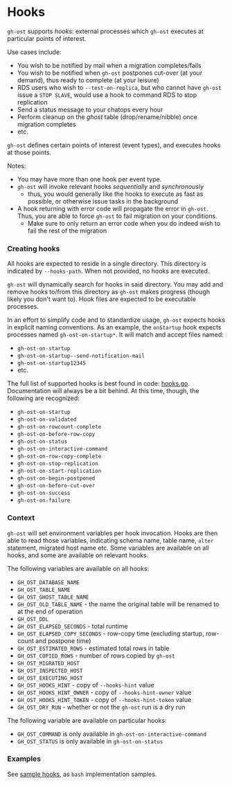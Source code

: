 # Hooks

`gh-ost` supports _hooks_: external processes which `gh-ost` executes at particular points of interest.

Use cases include:

- You wish to be notified by mail when a migration completes/fails
- You wish to be notified when `gh-ost` postpones cut-over (at your demand), thus ready to complete (at your leisure)
- RDS users who wish to `--test-on-replica`, but who cannot have `gh-ost` issue a `STOP SLAVE`, would use a hook to command RDS to stop replication
- Send a status message to your chatops every hour
- Perform cleanup on the _ghost_ table (drop/rename/nibble) once migration completes
- etc.

`gh-ost` defines certain points of interest (event types), and executes hooks at those points.

Notes:

- You may have more than one hook per event type.
- `gh-ost` will invoke relevant hooks _sequentially_ and _synchronously_
  - thus, you would generally like the hooks to execute as fast as possible, or otherwise issue tasks in the background
- A hook returning with error code will propagate the error in `gh-ost`. Thus, you are able to force `gh-ost` to fail migration on your conditions.
  - Make sure to only return an error code when you do indeed wish to fail the rest of the migration

### Creating hooks

All hooks are expected to reside in a single directory. This directory is indicated by `--hooks-path`. When not provided, no hooks are executed.

`gh-ost` will dynamically search for hooks in said directory. You may add and remove hooks to/from this directory as `gh-ost` makes progress (though likely you don't want to). Hook files are expected to be executable processes.

In an effort to simplify code and to standardize usage, `gh-ost` expects hooks in explicit naming conventions. As an example, the `onStartup` hook expects processes named `gh-ost-on-startup*`. It will match and accept files named:

- `gh-ost-on-startup`
- `gh-ost-on-startup--send-notification-mail`
- `gh-ost-on-startup12345`
- etc.

The full list of supported hooks is best found in code: [hooks.go](https://github.com/github/gh-ost/blob/master/go/logic/hooks.go). Documentation will always be a bit behind. At this time, though, the following are recognized:

- `gh-ost-on-startup`
- `gh-ost-on-validated`
- `gh-ost-on-rowcount-complete`
- `gh-ost-on-before-row-copy`
- `gh-ost-on-status`
- `gh-ost-on-interactive-command`
- `gh-ost-on-row-copy-complete`
- `gh-ost-on-stop-replication`
- `gh-ost-on-start-replication`
- `gh-ost-on-begin-postponed`
- `gh-ost-on-before-cut-over`
- `gh-ost-on-success`
- `gh-ost-on-failure`

### Context

`gh-ost` will set environment variables per hook invocation. Hooks are then able to read those variables, indicating schema name, table name, `alter` statement, migrated host name etc. Some variables are available on all hooks, and some are available on relevant hooks.

The following variables are available on all hooks:

- `GH_OST_DATABASE_NAME`
- `GH_OST_TABLE_NAME`
- `GH_OST_GHOST_TABLE_NAME`
- `GH_OST_OLD_TABLE_NAME` - the name the original table will be renamed to at the end of operation
- `GH_OST_DDL`
- `GH_OST_ELAPSED_SECONDS` - total runtime
- `GH_OST_ELAPSED_COPY_SECONDS` - row-copy time (excluding startup, row-count and postpone time)
- `GH_OST_ESTIMATED_ROWS` - estimated total rows in table
- `GH_OST_COPIED_ROWS` - number of rows copied by `gh-ost`
- `GH_OST_MIGRATED_HOST`
- `GH_OST_INSPECTED_HOST`
- `GH_OST_EXECUTING_HOST`
- `GH_OST_HOOKS_HINT` - copy of `--hooks-hint` value
- `GH_OST_HOOKS_HINT_OWNER` - copy of `--hooks-hint-owner` value
- `GH_OST_HOOKS_HINT_TOKEN` - copy of `--hooks-hint-token` value
- `GH_OST_DRY_RUN` - whether or not the `gh-ost` run is a dry run

The following variable are available on particular hooks:

- `GH_OST_COMMAND` is only available in `gh-ost-on-interactive-command`
- `GH_OST_STATUS` is only available in `gh-ost-on-status`

### Examples

See [sample hooks](https://github.com/github/gh-ost/tree/master/resources/hooks-sample), as `bash` implementation samples.
